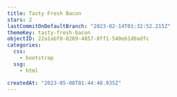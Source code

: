 ```yaml
---
title: Tasty Fresh Bacon
stars: 2
lastCommitOnDefaultBranch: "2023-02-14T01:32:52.215Z"
themeKey: tasty-fresh-bacon
objectID: 22a1abf0-0289-4857-8ff1-540eb1d0adfc
categories:
  css:
    - bootstrap
  ssg:
    - html

createdAt: "2023-05-08T01:44:48.935Z"
---
```

